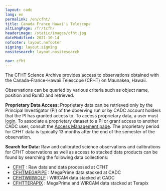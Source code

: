 ```yaml
---
layout: cadc
lang: en
permalink: /en/cfht/
title: Canada France Hawai'i Telescope
altLangPage: /fr/tcfh/
headerimage: /static/images/cfht.jpg
dateModified: 2021-10-14
nofooter: layout.nofooter
signing: layout.signing
nositesearch: layout.nositesearch

nav: cfht
---
```


<p>
The CFHT Science Archive provides access to observations obtained with
the Canada-France-Hawaii Telescope (CFHT) on Maunakea, Hawaii.
</p>

<p>
Observations can be queried by various criteria such as object name,
position and RunID and retrieved.
</p>

<p>
<strong>Proprietary Data Access:</strong> Proprietary data can be retrieved only by the Principal Investigator (PI) of the observing run or by CADC account holders that the PI has granted access to. To access proprietary data, a user must  <a href="/en/login.html" class="ui-link">login</a>. To associate a proprietary dataset to a PI or grant access to another CADC user, consult the <a href="access.html" class="ui-link">Access Management page</a>. The proprietary period for CFHT data is
typically 13 months after the end of the semester of the observation.
</p>


<p>
<strong>Search for Data:</strong> Raw and calibrated science
observations and calibrations for CFHT observations as well as access
to stacked data products can be found by searching the following data 
collections:
</p>

<ul>
    <li><a href="/en/search/?collection=CFHT&amp;noexec=true" class="ui-link">CFHT</a> : Raw data and data processed at CFHT</li>
    <li><a href="/en/search/?collection=CFHTMEGAPIPE&amp;noexec=true" class="ui-link">CFHTMEGAPIPE</a> : MegaPrime data stacked at CADC</li>
    <li><a href="/en/search/?collection=CFHTWIRWOLF&amp;noexec=true" class="ui-link">CFHTWIRWOLF</a> : WIRCAM data stacked at CADC</li>
    <li><a href="/en/search/?collection=CFHTTERAPIX&amp;noexec=true" class="ui-link">CFHTTERAPIX</a> : MegaPrime and WIRCAM data stacked at Terapix</li>
</ul>
<p>

</p>
